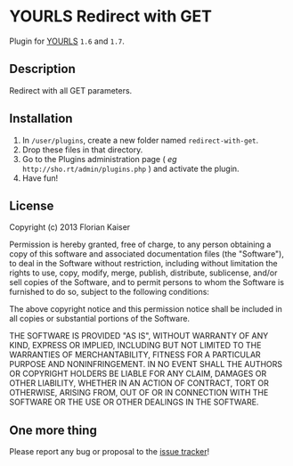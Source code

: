 YOURLS Redirect with GET
========================

Plugin for [YOURLS](http://yourls.org) `1.6` and `1.7`. 

Description
-----------
Redirect with all GET parameters.

Installation
------------
1. In `/user/plugins`, create a new folder named `redirect-with-get`.
2. Drop these files in that directory.
3. Go to the Plugins administration page ( *eg* `http://sho.rt/admin/plugins.php` ) and activate the plugin.
4. Have fun!

License
-------
Copyright (c) 2013 Florian Kaiser

Permission is hereby granted, free of charge, to any person obtaining a copy
of this software and associated documentation files (the "Software"), to deal
in the Software without restriction, including without limitation the rights
to use, copy, modify, merge, publish, distribute, sublicense, and/or sell
copies of the Software, and to permit persons to whom the Software is
furnished to do so, subject to the following conditions:

The above copyright notice and this permission notice shall be included in
all copies or substantial portions of the Software.

THE SOFTWARE IS PROVIDED "AS IS", WITHOUT WARRANTY OF ANY KIND, EXPRESS OR
IMPLIED, INCLUDING BUT NOT LIMITED TO THE WARRANTIES OF MERCHANTABILITY,
FITNESS FOR A PARTICULAR PURPOSE AND NONINFRINGEMENT. IN NO EVENT SHALL THE
AUTHORS OR COPYRIGHT HOLDERS BE LIABLE FOR ANY CLAIM, DAMAGES OR OTHER
LIABILITY, WHETHER IN AN ACTION OF CONTRACT, TORT OR OTHERWISE, ARISING FROM,
OUT OF OR IN CONNECTION WITH THE SOFTWARE OR THE USE OR OTHER DEALINGS IN
THE SOFTWARE.

One more thing
--------------
Please report any bug or proposal to the [issue tracker](https://ge1.me/yourls-redirect-with-get-issues)!
